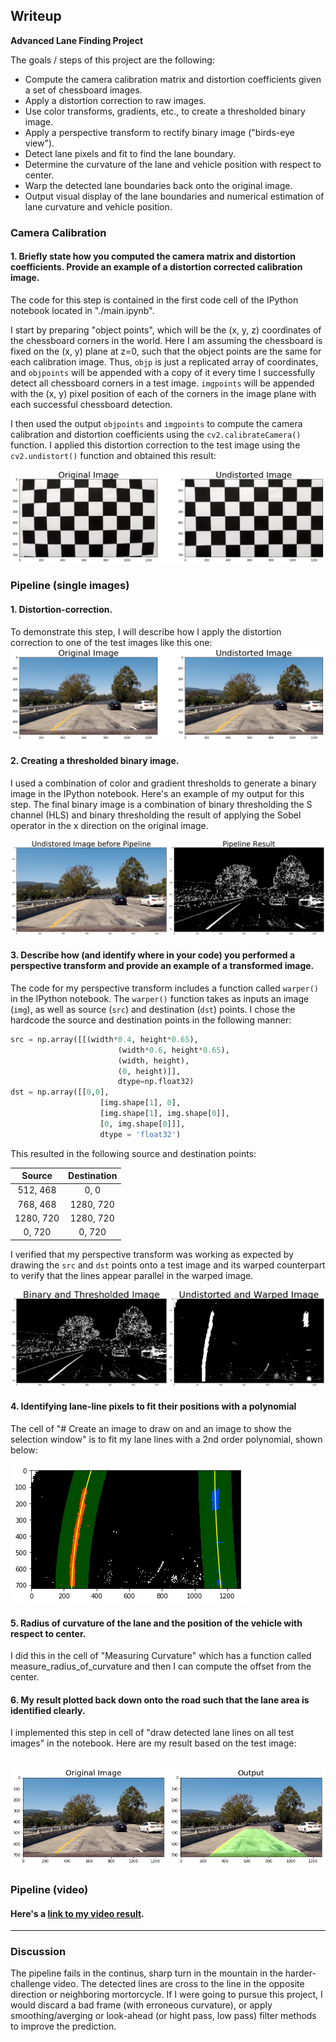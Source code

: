 ## Writeup 

**Advanced Lane Finding Project**

The goals / steps of this project are the following:

* Compute the camera calibration matrix and distortion coefficients given a set of chessboard images.
* Apply a distortion correction to raw images.
* Use color transforms, gradients, etc., to create a thresholded binary image.
* Apply a perspective transform to rectify binary image ("birds-eye view").
* Detect lane pixels and fit to find the lane boundary.
* Determine the curvature of the lane and vehicle position with respect to center.
* Warp the detected lane boundaries back onto the original image.
* Output visual display of the lane boundaries and numerical estimation of lane curvature and vehicle position.

[//]: # (Image References)

[image1]: ./examples/undistort_output.png "Undistorted"
[image2]: ./test_images/test1.jpg "Road Transformed"
[image3]: ./examples/binary_combo_example.jpg "Binary Example"
[image4]: ./examples/warped_straight_lines.jpg "Warp Example"
[image5]: ./examples/color_fit_lines.jpg "Fit Visual"
[image6]: ./examples/example_output.jpg "Output"
[video1]: ./project_video.mp4 "Video"

### Camera Calibration

#### 1. Briefly state how you computed the camera matrix and distortion coefficients. Provide an example of a distortion corrected calibration image.

The code for this step is contained in the first code cell of the IPython notebook located in "./main.ipynb".  

I start by preparing "object points", which will be the (x, y, z) coordinates of the chessboard corners in the world. Here I am assuming the chessboard is fixed on the (x, y) plane at z=0, such that the object points are the same for each calibration image.  Thus, `objp` is just a replicated array of coordinates, and `objpoints` will be appended with a copy of it every time I successfully detect all chessboard corners in a test image.  `imgpoints` will be appended with the (x, y) pixel position of each of the corners in the image plane with each successful chessboard detection.  

I then used the output `objpoints` and `imgpoints` to compute the camera calibration and distortion coefficients using the `cv2.calibrateCamera()` function.  I applied this distortion correction to the test image using the `cv2.undistort()` function and obtained this result: 

![Undistorted image](image0.png)

### Pipeline (single images)

#### 1. Distortion-correction.

To demonstrate this step, I will describe how I apply the distortion correction to one of the test images like this one:
![Undistorted image](image1.png)

#### 2. Creating a thresholded binary image.

I used a combination of color and gradient thresholds to generate a binary image in the IPython notebook.  Here's an example of my output for this step. The final binary image is a combination of binary thresholding the S channel (HLS) and binary thresholding the result of applying the Sobel operator in the x direction on the original image.

![Binary output](image2.png)

#### 3. Describe how (and identify where in your code) you performed a perspective transform and provide an example of a transformed image.

The code for my perspective transform includes a function called `warper()` in the IPython notebook.  The `warper()` function takes as inputs an image (`img`), as well as source (`src`) and destination (`dst`) points.  I chose the hardcode the source and destination points in the following manner:

```python
src = np.array([[(width*0.4, height*0.65),
                        (width*0.6, height*0.65),
                        (width, height),
                        (0, height)]], 
                        dtype=np.float32)
dst = np.array([[0,0], 
                    [img.shape[1], 0], 
                    [img.shape[1], img.shape[0]],
                    [0, img.shape[0]]],
                    dtype = 'float32') 
```

This resulted in the following source and destination points:

| Source        | Destination   | 
|:-------------:|:-------------:| 
|  512, 468     |   0,    0     | 
|  768, 468     | 1280, 720     |
| 1280, 720     | 1280, 720     |
|    0, 720     |    0, 720     |

I verified that my perspective transform was working as expected by drawing the `src` and `dst` points onto a test image and its warped counterpart to verify that the lines appear parallel in the warped image.

![alt text](image3.png)

#### 4. Identifying lane-line pixels to fit their positions with a polynomial

The cell of "# Create an image to draw on and an image to show the selection window" is to fit my lane lines with a 2nd order polynomial, shown below:

![alt text](image4.png)

#### 5. Radius of curvature of the lane and the position of the vehicle with respect to center.

I did this in the cell of "Measuring Curvature" which has a function called measure_radius_of_curvature and then I can compute the offset from the center. 

#### 6. My result plotted back down onto the road such that the lane area is identified clearly.

I implemented this step in cell of "draw detected lane lines on all test images" in the notebook.  Here are my result based on the test image:

![alt text](image6.png)
---

### Pipeline (video)

#### Here's a [link to my video result](./project_video.mp4).

---

### Discussion

The pipeline fails in the continus, sharp turn in the mountain in the harder-challenge video. The detected lines are cross to the line in the opposite direction or neighboring mortorcycle. If I were going to pursue this project, I would discard a bad frame (with erroneous curvature), or apply smoothing/averging or look-ahead (or hight pass, low pass) filter methods to improve the prediction.  
